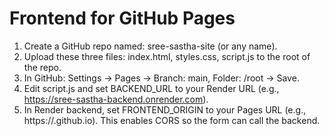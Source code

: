 # Frontend for GitHub Pages
1) Create a GitHub repo named: sree-sastha-site (or any name).
2) Upload these three files: index.html, styles.css, script.js to the root of the repo.
3) In GitHub: Settings → Pages → Branch: main, Folder: /root → Save.
4) Edit script.js and set BACKEND_URL to your Render URL (e.g., https://sree-sastha-backend.onrender.com).
5) In Render backend, set FRONTEND_ORIGIN to your Pages URL (e.g., https://<username>.github.io).
   This enables CORS so the form can call the backend.
